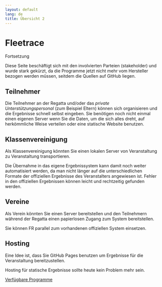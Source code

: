 ```yaml
---
layout: default
lang: de
title: Übersicht 2
---
```


# Fleetrace

Fortsetzung

Diese Seite beschäftigt sich mit den involvierten Parteien (stakeholder) und wurde stark gekürzt, 
da die Programme jetzt nicht mehr vom Hersteller bezogen werden müssen, seitdem die Quellen auf GitHub liegen.

## Teilnehmer

Die Teilnehmer an der Regatta und/oder das *private Unterstützungspersonal* (zum Beispiel Eltern) 
können sich organisieren und die Ergebnisse schnell selbst eingeben. 
Sie benötigen noch nicht einmal einen eigenen Server wenn Sie die Daten, um die sich alles dreht, 
auf herkömmliche Weise verteilen oder eine statische Website benutzen.

##  Klassenvereinigung

Als Klassenvereinigung könnten Sie einen lokalen Server von Veranstaltung zu Veranstaltung transportieren. 

Die Übernahme in das eigene Ergebnissystem kann damit noch weiter automatisiert werden, 
da man nicht länger auf die unterschiedlichen Formate der offiziellen Ergebnisse des Veranstalters angewiesen ist. 
Fehler in den offiziellen Ergebnissen können leicht und rechtzeitig gefunden werden.

## Vereine

Als Verein könnten Sie einen Server bereitstellen und den Teilnehmern während der Regatta einen papierlosen Zugang zum System bereitstellen. 

Sie können FR parallel zum vorhandenen offiziellen System einsetzen. 

## Hosting

Eine Idee ist, dass Sie GitHub Pages benutzen um Ergebnisse für die Veranstaltung bereitzustellen.

Hosting für statische Ergebnisse sollte heute kein Problem mehr sein.

[Verfügbare Programme](page-03.html)


